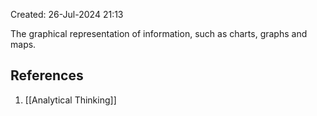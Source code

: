Created: 26-Jul-2024 21:13

The graphical representation of information, such as charts, graphs and maps.
## References
1. [[Analytical Thinking]]
